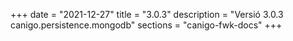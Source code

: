 +++
date        = "2021-12-27"
title       = "3.0.3"
description = "Versió 3.0.3 canigo.persistence.mongodb"
sections    = "canigo-fwk-docs"
+++